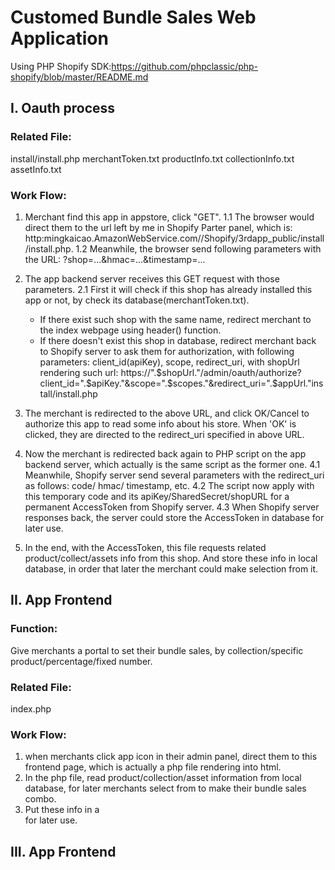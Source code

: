 # Customed Bundle Sales Web Application


 Using PHP Shopify SDK:https://github.com/phpclassic/php-shopify/blob/master/README.md

 ## I. Oauth process
 ### Related File:
 install/install.php
 merchantToken.txt
 productInfo.txt
 collectionInfo.txt
 assetInfo.txt

 ### Work Flow:
 1. Merchant find this app in appstore, click "GET".
 1.1 The browser would direct them to the url left by me in Shopify Parter panel, which is: http:mingkaicao.AmazonWebService.com//Shopify/3rdapp_public/install/install.php.
 1.2 Meanwhile, the browser send following parameters with the URL: ?shop=...&hmac=...&timestamp=...

 2. The app backend server receives this GET request with those parameters.
   2.1 First it will check if this shop has already installed this app or not, by check its database(merchantToken.txt).
     - If there exist such shop with the same name, redirect merchant to the index webpage using header() function.
     - If there doesn't exist this shop in database, redirect merchant back to Shopify server to ask them for authorization, with following parameters: client_id(apiKey), scope, redirect_uri, with shopUrl rendering such url: https://".$shopUrl."/admin/oauth/authorize?client_id=".$apiKey."&scope=".$scopes."&redirect_uri=".$appUrl."install/install.php

 3. The merchant is redirected to the above URL, and click OK/Cancel to authorize this app to read some info about his store. When 'OK' is clicked, they are directed to the redirect_uri specified in above URL.

 4. Now the merchant is redirected back again to PHP script on the app backend server, which actually is the same script as the former one.
 4.1 Meanwhile, Shopify server send several parameters with the redirect_uri as follows: code/ hmac/ timestamp, etc.
 4.2 The script now apply with this temporary code and its apiKey/SharedSecret/shopURL for a permanent AccessToken from Shopify server.
 4.3 When Shopify server responses back, the server could store the AccessToken in database for later use.

 5. In the end, with the AccessToken, this file requests related product/collect/assets info from this shop. And store these info in local database, in order that later the merchant could make selection from it.

 ## II. App Frontend
 ### Function:
 Give merchants a portal to set their bundle sales, by collection/specific product/percentage/fixed number.
 ### Related File:
 index.php
 ### Work Flow:
 1. when merchants click app icon in their admin panel, direct them to this frontend page, which is actually a php file rendering into html.
 2. In the php file, read product/collection/asset information from local database, for later merchants select from to make their bundle sales combo.
 3. Put these info in a <div></div> for later use.
 ## III. App Frontend
